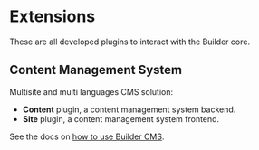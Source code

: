 # Extensions

These are all developed plugins to interact with the Builder core.

## Content Management System

Multisite and multi languages CMS solution:

- **Content** plugin, a content management system backend.
- **Site** plugin, a content management system frontend.

See the docs on [how to use Builder CMS](http://aoliverio.readthedocs.org/projects/content/en/latest/).